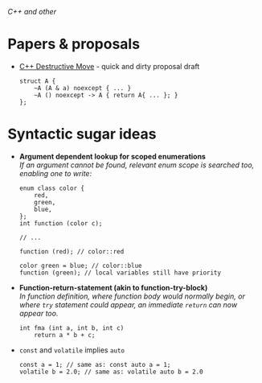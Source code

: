 *C++ and other*
# Papers &amp; proposals

* [C++ Destructive Move](cxx-destructive-move.md) - quick and dirty proposal draft

      struct A {
          ~A (A & a) noexcept { ... }
          ~A () noexcept -> A { return A{ ... }; }
      };

# Syntactic sugar ideas

* **Argument dependent lookup for scoped enumerations**  
  *If an argument cannot be found, relevant enum scope is searched too, enabling one to write:*
  
      enum class color {
          red,
          green,
          blue,
      };
      int function (color c);
      
      // ...
      
      function (red); // color::red
      
      color green = blue; // color::blue
      function (green); // local variables still have priority
      

* **Function-return-statement (akin to function-try-block)**  
  *In function definition, where function body would normally begin, or where `try` statement
  could appear, an immediate `return` can now appear too.*

      int fma (int a, int b, int c)
          return a * b + c;

* `const` and `volatile` implies `auto`

      const a = 1; // same as: const auto a = 1;
      volatile b = 2.0; // same as: volatile auto b = 2.0

